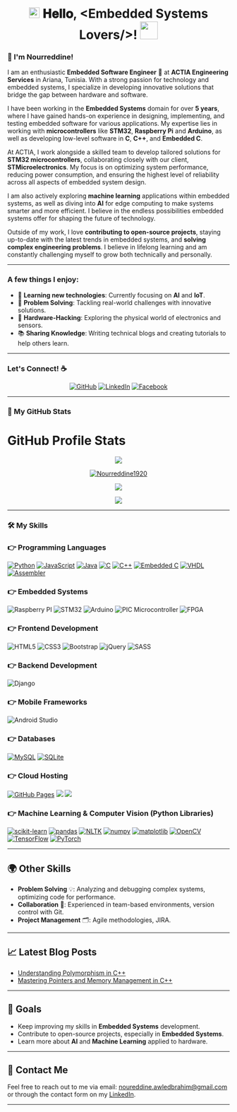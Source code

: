 <h1 align="center">
  <a target="_blank">
    <img src="https://github.com/JayantGoel001/JayantGoel001/blob/master/GIF/Earth.gif" width="24px" style="max-width:100%;">
  </a>
  𝐇𝐞𝐥𝐥𝐨, &lt;Embedded Systems Lovers/&gt;! 
  <a target="_blank">
    <img src="https://github.com/JayantGoel001/JayantGoel001/blob/master/GIF/Hi.gif" width="40px" />
  </a>
</h1>

<h3>👋 I'm Nourreddine!</h3>

I am an enthusiastic **Embedded Software Engineer** 🚀 at **ACTIA Engineering Services** in Ariana, Tunisia. With a strong passion for technology and embedded systems, I specialize in developing innovative solutions that bridge the gap between hardware and software.

I have been working in the **Embedded Systems** domain for over **5 years**, where I have gained hands-on experience in designing, implementing, and testing embedded software for various applications. My expertise lies in working with **microcontrollers** like **STM32**, **Raspberry Pi** and **Arduino**, as well as developing low-level software in **C**, **C++**, and **Embedded C**.

At ACTIA, I work alongside a skilled team to develop tailored solutions for **STM32 microcontrollers**, collaborating closely with our client, **STMicroelectronics**. My focus is on optimizing system performance, reducing power consumption, and ensuring the highest level of reliability across all aspects of embedded system design.

I am also actively exploring **machine learning** applications within embedded systems, as well as diving into **AI** for edge computing to make systems smarter and more efficient. I believe in the endless possibilities embedded systems offer for shaping the future of technology.

Outside of my work, I love **contributing to open-source projects**, staying up-to-date with the latest trends in embedded systems, and **solving complex engineering problems**. I believe in lifelong learning and am constantly challenging myself to grow both technically and personally.

---

### A few things I enjoy:

- 🌱 **Learning new technologies**: Currently focusing on **AI** and **IoT**.
- 🧩 **Problem Solving**: Tackling real-world challenges with innovative solutions.
- 🔧 **Hardware-Hacking**: Exploring the physical world of electronics and sensors.
- 📚 **Sharing Knowledge**: Writing technical blogs and creating tutorials to help others learn.

---

### Let's Connect! ☕

<p align="center">
  <a href="https://github.com/Nourreddine1920"><img src="https://img.icons8.com/bubbles/50/000000/github.png" alt="GitHub" /></a>
  <a href="https://www.linkedin.com/in/nourreddine-awled-brahim/"><img src="https://img.icons8.com/bubbles/50/000000/linkedin.png" alt="LinkedIn" /></a>
  <a href="https://www.facebook.com/profile.php?id=100009169430223"><img src="https://img.icons8.com/bubbles/50/000000/facebook-new.png" alt="Facebook" /></a>
</p>

---

### 🚀 My GitHub Stats

# GitHub Profile Stats

<p align="center">
  <a href="https://github.com/Nourreddine1920">
    <img src="https://github-readme-streak-stats.herokuapp.com/?user=Nourreddine1920" />
  </a>
</p>

<p align="center">
  <a href="">
    <img src="https://github-profile-trophy.vercel.app/?username=Nourreddine1920&margin-w=5" alt="Nourreddine1920" />
  </a>
</p>

<p align="center">
  <a href="">
    <img src="https://github-readme-stats.vercel.app/api?username=Nourreddine1920&show_icons=true&count_private=true" />
  </a>
</p>

<p align="center">
  <a href="">
    <img src="https://github-readme-stats.vercel.app/api/top-langs/?username=Nourreddine1920&layout=compact" />
  </a>
</p>

---

### 🛠️ My Skills

### 👉 Programming Languages

<p align="left">
  <a href="https://www.python.org" target="_blank"><img alt="Python" src="https://img.shields.io/badge/Python%20-%2314354C.svg?logo=python&logoColor=white"></a>
  <a href="https://developer.mozilla.org/en-US/docs/Web/JavaScript" target="_blank"><img alt="JavaScript" src="https://img.shields.io/badge/JavaScript%20-%23F7DF1E.svg?logo=javascript&logoColor=black"></a>
  <a href="https://www.java.com" target="_blank"><img alt="Java" src="https://img.shields.io/badge/Java-%23007396.svg?logo=java&logoColor=white"></a>
  <a href="https://www.cprogramming.com/" target="_blank"><img alt="C" src="https://img.shields.io/badge/C%20-%232370ED.svg?logo=c&logoColor=white"></a>
  <a href="https://www.w3schools.com/cpp/" target="_blank"><img alt="C++" src="https://img.shields.io/badge/C++%20-%2300599C.svg?logo=c%2B%2B&logoColor=white"></a>
  <a href="https://www.javatpoint.com/embedded-system-c-programming" target="_blank"><img alt="Embedded C" src="https://img.shields.io/badge/embedded-c-red"></a>
  <a href="https://www.techno-science.net/glossaire-definition/VHDL.html" target="_blank"><img alt="VHDL" src="https://img.shields.io/badge/VHDL-%23007ACC.svg?logo=vhdl&logoColor=white"></a>
  <a href="https://pub.phyks.me/sdz/sdz/en-profondeur-avec-l-assembleur.html" target="_blank"><img alt="Assembler" src="https://img.shields.io/badge/-Assembler-red"></a>
</p>

### 👉 Embedded Systems

<p align="left">
  <a target="_blank"><img alt="Raspberry PI" src="https://img.shields.io/badge/Raspberry%20Pi-%23FF2D20.svg?logo=raspberry-pi&logoColor=white"></a>
  <a target="_blank"><img alt="STM32" src="https://img.shields.io/badge/STM32-%23FF2D20.svg?logo=stm32&logoColor=white"></a>
  <a target="_blank"><img alt="Arduino" src="https://img.shields.io/badge/Arduino-%23FF2D20.svg?logo=arduino&logoColor=white"></a>
  <a target="_blank"><img alt="PIC Microcontroller" src="https://img.shields.io/badge/PIC%20Microcontroller-%23FF2D20.svg?logo=pic&logoColor=white"></a>
  <a target="_blank"><img alt="FPGA" src="https://img.shields.io/badge/FPGA-%23FF2D20.svg?logo=fpga&logoColor=white"></a>
</p>

### 👉 Frontend Development

<p align="left">
  <a target="_blank"><img alt="HTML5" src="https://img.shields.io/badge/HTML5%20-%23E34F26.svg?logo=html5&logoColor=white"></a>
  <a target="_blank"><img alt="CSS3" src="https://img.shields.io/badge/CSS%20-%231572B6.svg?logo=css3&logoColor=white"></a>
  <a target="_blank"><img alt="Bootstrap" src="https://img.shields.io/badge/Bootstrap-%23563D7C.svg?style=flat&logo=bootstrap&logoColor=white"></a>
  <a target="_blank"><img alt="jQuery" src="https://img.shields.io/badge/jquery-%230769AD.svg?logo=jquery&logoColor=white"></a>
  <a target="_blank"><img alt="SASS" src="https://img.shields.io/badge/SASS-hotpink.svg?logo=SASS&logoColor=white"></a>
</p>

### 👉 Backend Development

<p align="left">
  <a target="_blank"><img alt="Django" src="https://img.shields.io/badge/django-%23092E20.svg?logo=django&logoColor=white"></a>
</p>

### 👉 Mobile Frameworks

<p align="left">
  <a target="_blank"><img alt="Android Studio" src="https://img.shields.io/badge/Android%20Studio-%23FF2D20.svg?logo=android-studio&logoColor=white"></a>
</p>

### 👉 Databases

<p align="left">
  <a href="https://www.mysql.com/"><img alt="MySQL" src="https://img.shields.io/badge/MySQL-%2300f.svg?style=flat&logo=mysql&logoColor=white"></a>
  <a href="https://www.sqlite.org/"><img alt="SQLite" src="https://img.shields.io/badge/sqlite-%2307405e.svg?style=flat&logo=sqlite&logoColor=white"></a>
</p>

### 👉 Cloud Hosting

<p align="left">
  <a href="https://www.github.com"><img alt="GitHub Pages" src="https://img.shields.io/badge/GitHub%20Pages-%23327FC7.svg?style=flat&logo=github&logoColor=white"></a>
  <a href=""><img src="https://img.shields.io/badge/Amazon_AWS-232F3E?logo=amazon-aws&logoColor=white"></a>
  <a href=""><img src="https://img.shields.io/badge/microsoft%20azure-0089D6?logo=microsoft-azure&logoColor=white"></a>
</p>

### 👉 Machine Learning & Computer Vision (Python Libraries)

<p align="left">
  <a href=""><img alt="scikit-learn" src="https://img.shields.io/badge/scikit--learn-%23F7931E.svg?logo=scikit-learn&logoColor=white"></a>
  <a href=""><img alt="pandas" src="https://img.shields.io/badge/pandas-%23150458.svg?logo=pandas&logoColor=white"></a>
  <a href=""><img alt="NLTK" src="https://img.shields.io/badge/NLTK-Python-blue"></a>
  <a href=""><img alt="numpy" src="https://img.shields.io/badge/numpy-%23013243.svg?logo=numpy&logoColor=white"></a>
  <a href=""><img alt="matplotlib" src="https://img.shields.io/badge/matplotlib-%230B3A24.svg?logo=matplotlib&logoColor=white"></a>
  <a href=""><img alt="OpenCV" src="https://img.shields.io/badge/OpenCV-%2324814E.svg?logo=opencv&logoColor=white"></a>
  <a href=""><img alt="TensorFlow" src="https://img.shields.io/badge/TensorFlow-%23FF6F00.svg?logo=tensorflow&logoColor=white"></a>
  <a href=""><img alt="PyTorch" src="https://img.shields.io/badge/PyTorch-%23EE4C2C.svg?logo=pytorch&logoColor=white"></a>
</p>

---

## 🌍 Other Skills

- **Problem Solving** 💡: Analyzing and debugging complex systems, optimizing code for performance.
- **Collaboration** 🤝: Experienced in team-based environments, version control with Git.
- **Project Management** 🗂: Agile methodologies, JIRA.

---

## 📈 Latest Blog Posts

- [Understanding Polymorphism in C++]([https://www.example.com/blog/post-1](https://www.linkedin.com/feed/update/urn:li:activity:7274031006607626240/))
- [Mastering Pointers and Memory Management in C++]([https://www.example.com/blog/post-2](https://www.linkedin.com/feed/update/urn:li:activity:7271147698177650688/))

---

## 🎯 Goals

- Keep improving my skills in **Embedded Systems** development.
- Contribute to open-source projects, especially in **Embedded Systems**.
- Learn more about **AI** and **Machine Learning** applied to hardware.
  
---

## 📧 Contact Me

Feel free to reach out to me via email: [noureddine.awledbrahim@gmail.com](mailto:noureddine.awledbrahim@gmail.com) or through the contact form on my [LinkedIn](https://www.linkedin.com/in/nourreddine-awled-brahim/).

---
